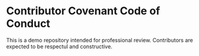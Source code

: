 # Contributor Covenant Code of Conduct
This is a demo repository intended for professional review.
Contributors are expected to be respectul and constructive.